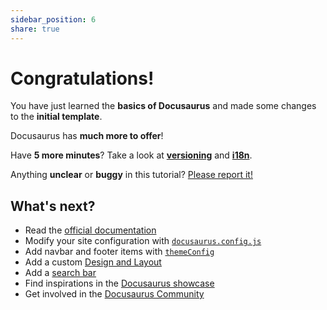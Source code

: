```yaml
---  
sidebar_position: 6  
share: true  
---  
```

  
# Congratulations!  
  
You have just learned the **basics of Docusaurus** and made some changes to the **initial template**.  
  
Docusaurus has **much more to offer**!  
  
Have **5 more minutes**? Take a look at **[versioning](../tutorial-extras/manage-docs-versions.md)** and **[i18n](../tutorial-extras/translate-your-site.md)**.  
  
Anything **unclear** or **buggy** in this tutorial? [Please report it!](https://github.com/facebook/docusaurus/discussions/4610)  
  
## What's next?  
  
- Read the [official documentation](https://docusaurus.io/)  
- Modify your site configuration with [`docusaurus.config.js`](https://docusaurus.io/docs/api/docusaurus-config)  
- Add navbar and footer items with [`themeConfig`](https://docusaurus.io/docs/api/themes/configuration)  
- Add a custom [Design and Layout](https://docusaurus.io/docs/styling-layout)  
- Add a [search bar](https://docusaurus.io/docs/search)  
- Find inspirations in the [Docusaurus showcase](https://docusaurus.io/showcase)  
- Get involved in the [Docusaurus Community](https://docusaurus.io/community/support)  
